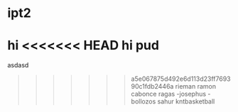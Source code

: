 # ipt2

hi
<<<<<<< HEAD
hi pud
=======
asdasd
>>>>>>> a5e067875d492e6d113d23ff769390c1fdb2446a
rieman ramon cabonce ragas -josephus -bollozos sahur
kntbasketball
